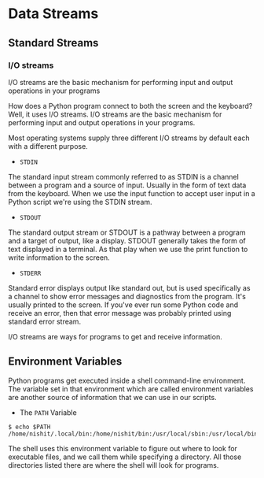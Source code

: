 <h1> Data Streams </h1>

<h2> Standard Streams </h2>

<h3> I/O streams </h3>

I/O streams are the basic mechanism for performing input and output operations in your programs

How does a Python program connect to both the screen and the keyboard?
Well, it uses I/O streams.
I/O streams are the basic mechanism for performing input and
output operations in your programs.

Most operating systems supply three different I/O streams by default each with
a different purpose. 

* `STDIN` 

The standard input stream commonly referred to as STDIN is a channel
between a program and a source of input.
Usually in the form of text data from the keyboard.
When we use the input function to accept user input in a Python script we're
using the STDIN stream.

* `STDOUT`

The standard output stream or STDOUT is a pathway between a program and
a target of output, like a display.
STDOUT generally takes the form of text displayed in a terminal.
As that play when we use the print function to write information to
the screen.

* `STDERR` 

Standard error displays output like standard out, but is used
specifically as a channel to show error messages and diagnostics from the program.
It's usually printed to the screen.
If you've ever run some Python code and receive an error,
then that error message was probably printed using standard error stream. 

I/O streams are ways for programs to get and receive information. 

<h2> Environment Variables </h2>

Python programs get executed
inside a shell command-line environment.
The variable set in
that environment which are called
environment variables are another source
of information that we can use in our scripts.

 * The `PATH` Variable
 
```shell
$ echo $PATH
/home/nishit/.local/bin:/home/nishit/bin:/usr/local/sbin:/usr/local/bin:/usr/sbin:/usr/bin:/sbin:/bin:/usr/games:/usr/local/games:/snap/bin
```
The shell uses this environment variable to
figure out where to look for executable files,
and we call them while specifying a directory.
All those directories listed there are
where the shell will look for programs.  

